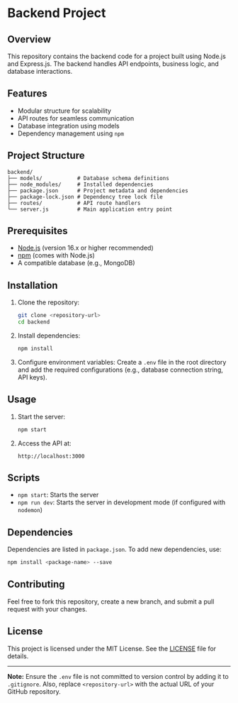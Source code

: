 # Backend Project

## Overview
This repository contains the backend code for a project built using Node.js and Express.js. The backend handles API endpoints, business logic, and database interactions.

## Features
- Modular structure for scalability
- API routes for seamless communication
- Database integration using models
- Dependency management using `npm`

## Project Structure
```
backend/
├── models/           # Database schema definitions
├── node_modules/     # Installed dependencies
├── package.json      # Project metadata and dependencies
├── package-lock.json # Dependency tree lock file
├── routes/           # API route handlers
└── server.js         # Main application entry point
```

## Prerequisites
- [Node.js](https://nodejs.org/) (version 16.x or higher recommended)
- [npm](https://www.npmjs.com/) (comes with Node.js)
- A compatible database (e.g., MongoDB)

## Installation
1. Clone the repository:
   ```bash
   git clone <repository-url>
   cd backend
   ```

2. Install dependencies:
   ```bash
   npm install
   ```

3. Configure environment variables:
   Create a `.env` file in the root directory and add the required configurations (e.g., database connection string, API keys).

## Usage
1. Start the server:
   ```bash
   npm start
   ```

2. Access the API at:
   ```
   http://localhost:3000
   ```

## Scripts
- `npm start`: Starts the server
- `npm run dev`: Starts the server in development mode (if configured with `nodemon`)

## Dependencies
Dependencies are listed in `package.json`. To add new dependencies, use:
```bash
npm install <package-name> --save
```

## Contributing
Feel free to fork this repository, create a new branch, and submit a pull request with your changes.

## License
This project is licensed under the MIT License. See the [LICENSE](LICENSE) file for details.

---

**Note:** Ensure the `.env` file is not committed to version control by adding it to `.gitignore`. Also, replace `<repository-url>` with the actual URL of your GitHub repository.
